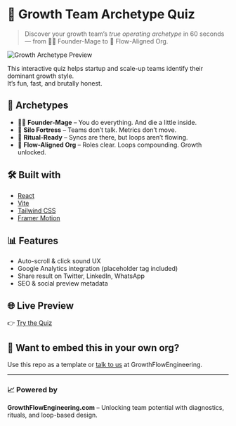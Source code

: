 # 🚀 Growth Team Archetype Quiz

> Discover your growth team’s *true operating archetype* in 60 seconds — from 🧙‍♂️ Founder-Mage to 🎯 Flow-Aligned Org.

![Growth Archetype Preview](https://www.growthflowengineering.com/assets/quiz-preview.png)

This interactive quiz helps startup and scale-up teams identify their dominant growth style.  
It’s fun, fast, and brutally honest.

## 👥 Archetypes
- 🧙‍♂️ **Founder-Mage** – You do everything. And die a little inside.
- 🧱 **Silo Fortress** – Teams don’t talk. Metrics don’t move.
- 🔁 **Ritual-Ready** – Syncs are there, but loops aren’t flowing.
- 🎯 **Flow-Aligned Org** – Roles clear. Loops compounding. Growth unlocked.

## 🛠️ Built with
- [React](https://reactjs.org)
- [Vite](https://vitejs.dev/)
- [Tailwind CSS](https://tailwindcss.com)
- [Framer Motion](https://www.framer.com/motion/)

## 📊 Features
- Auto-scroll & click sound UX
- Google Analytics integration (placeholder tag included)
- Share result on Twitter, LinkedIn, WhatsApp
- SEO & social preview metadata

## 🌐 Live Preview
👉 [Try the Quiz](https://4shgjy-5173.csb.app)

## 🧪 Want to embed this in your own org?
Use this repo as a template or [talk to us](https://www.growthflowengineering.com) at GrowthFlowEngineering.

---

### 📈 Powered by  
**GrowthFlowEngineering.com** – Unlocking team potential with diagnostics, rituals, and loop-based design.
